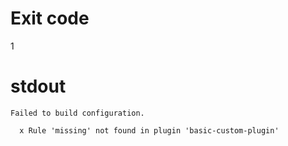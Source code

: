 # Exit code
1

# stdout
```
Failed to build configuration.

  x Rule 'missing' not found in plugin 'basic-custom-plugin'
```
